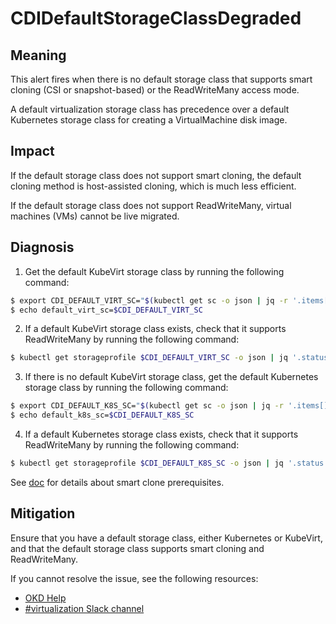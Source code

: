 # CDIDefaultStorageClassDegraded

## Meaning

This alert fires when there is no default storage class that supports smart
cloning (CSI or snapshot-based) or the ReadWriteMany access mode.

A default virtualization storage class has precedence over a default Kubernetes
storage class for creating a VirtualMachine disk image.

## Impact

If the default storage class does not support smart cloning, the default cloning
method is host-assisted cloning, which is much less efficient.

If the default storage class does not support ReadWriteMany, virtual machines
(VMs) cannot be live migrated.

<!--DS: Note: A default OpenShift Virtualization storage class has precedence
over a default OpenShift Container Platform storage class when creating a
VM disk.-->

## Diagnosis

1. Get the default KubeVirt storage class by running the following command:

```bash
$ export CDI_DEFAULT_VIRT_SC="$(kubectl get sc -o json | jq -r '.items[].metadata|select(.annotations."storageclass.kubevirt.io/is-default-virt-class"=="true")|.name')"
$ echo default_virt_sc=$CDI_DEFAULT_VIRT_SC
```

2. If a default KubeVirt storage class exists, check that it supports
ReadWriteMany by running the following command:

```bash
$ kubectl get storageprofile $CDI_DEFAULT_VIRT_SC -o json | jq '.status.claimPropertySets'| grep ReadWriteMany
```

3. If there is no default KubeVirt storage class, get the default Kubernetes
storage class by running the following command:

```bash
$ export CDI_DEFAULT_K8S_SC="$(kubectl get sc -o json | jq -r '.items[].metadata|select(.annotations."storageclass.kubernetes.io/is-default-class"=="true")|.name')"
$ echo default_k8s_sc=$CDI_DEFAULT_K8S_SC
```

4. If a default Kubernetes storage class exists, check that it supports
ReadWriteMany by running the following command:

```bash
$ kubectl get storageprofile $CDI_DEFAULT_K8S_SC -o json | jq '.status.claimPropertySets'| grep ReadWriteMany
```

<!--USstart-->
See [doc](https://github.com/kubevirt/containerized-data-importer/blob/main/doc/efficient-cloning.md)
for details about smart clone prerequisites.
<!--USend-->

## Mitigation

Ensure that you have a default storage class, either Kubernetes or KubeVirt, and
that the default storage class supports smart cloning and ReadWriteMany.

<!--USstart-->
If you cannot resolve the issue, see the following resources:

- [OKD Help](https://www.okd.io/help/)
- [#virtualization Slack channel](https://kubernetes.slack.com/channels/virtualization)
<!--USend-->

<!--DS: If you cannot resolve the issue, log in to the
[Customer Portal](https://access.redhat.com) and open a support case, attaching
the artifacts gathered during the diagnosis procedure.-->
